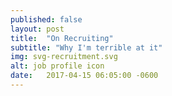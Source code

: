```yaml
---
published: false
layout: post
title:  "On Recruiting"
subtitle: "Why I'm terrible at it"
img: svg-recruitment.svg
alt: job profile icon
date:   2017-04-15 06:05:00 -0600
---
```


